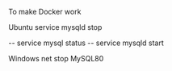 To make Docker work

Ubuntu
service mysqld stop

-- service mysql status
-- service mysqld start

Windows
net stop MySQL80
